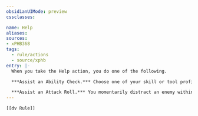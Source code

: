 ```yaml
---
obsidianUIMode: preview
cssclasses:

name: Help
aliases:
sources:
- xPHB368
tags:
  - rule/actions
  - source/xphb
entry: |-
  When you take the Help action, you do one of the following.

  ***Assist an Ability Check.*** Choose one of your skill or tool proficiencies and one ally who is near enough for you to assist verbally or physically when they make an ability check. That ally has [[Advantage]] on the next ability check they make with the chosen skill or tool. This benefit expires if the ally doesn't use it before the start of your next turn. The DM has final say on whether your assistance is possible.

  ***Assist an Attack Roll.*** You momentarily distract an enemy within 5 feet of you, giving [[Advantage]] to the next attack roll by one of your allies against that enemy. This benefit expires at the start of your next turn.
---
```


```meta-bind-embed
[[dv Rule]]
```